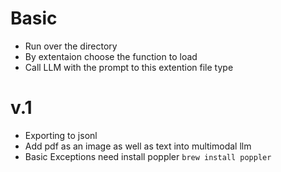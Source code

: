 # Basic 
 - Run over the directory
 - By extentaion choose the function to load
 - Call LLM with the prompt to this extention file type

# v.1
 - Exporting to jsonl
 - Add pdf as an image as well as text into multimodal llm
 - Basic Exceptions
 need install poppler
  ``` brew install poppler ```
